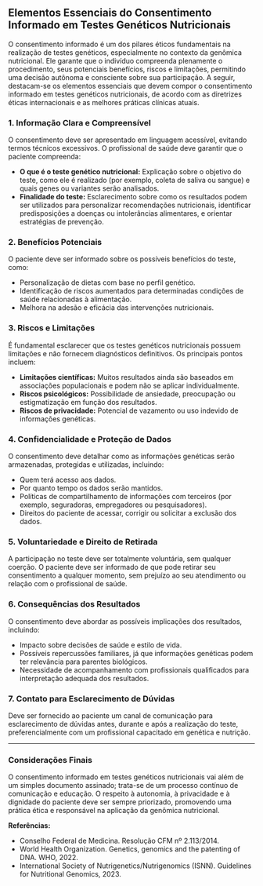 
## Elementos Essenciais do Consentimento Informado em Testes Genéticos Nutricionais

O consentimento informado é um dos pilares éticos fundamentais na realização de testes genéticos, especialmente no contexto da genômica nutricional. Ele garante que o indivíduo compreenda plenamente o procedimento, seus potenciais benefícios, riscos e limitações, permitindo uma decisão autônoma e consciente sobre sua participação. A seguir, destacam-se os elementos essenciais que devem compor o consentimento informado em testes genéticos nutricionais, de acordo com as diretrizes éticas internacionais e as melhores práticas clínicas atuais.

### 1. **Informação Clara e Compreensível**

O consentimento deve ser apresentado em linguagem acessível, evitando termos técnicos excessivos. O profissional de saúde deve garantir que o paciente compreenda:

- **O que é o teste genético nutricional:** Explicação sobre o objetivo do teste, como ele é realizado (por exemplo, coleta de saliva ou sangue) e quais genes ou variantes serão analisados.
- **Finalidade do teste:** Esclarecimento sobre como os resultados podem ser utilizados para personalizar recomendações nutricionais, identificar predisposições a doenças ou intolerâncias alimentares, e orientar estratégias de prevenção.

### 2. **Benefícios Potenciais**

O paciente deve ser informado sobre os possíveis benefícios do teste, como:

- Personalização de dietas com base no perfil genético.
- Identificação de riscos aumentados para determinadas condições de saúde relacionadas à alimentação.
- Melhora na adesão e eficácia das intervenções nutricionais.

### 3. **Riscos e Limitações**

É fundamental esclarecer que os testes genéticos nutricionais possuem limitações e não fornecem diagnósticos definitivos. Os principais pontos incluem:

- **Limitações científicas:** Muitos resultados ainda são baseados em associações populacionais e podem não se aplicar individualmente.
- **Riscos psicológicos:** Possibilidade de ansiedade, preocupação ou estigmatização em função dos resultados.
- **Riscos de privacidade:** Potencial de vazamento ou uso indevido de informações genéticas.

### 4. **Confidencialidade e Proteção de Dados**

O consentimento deve detalhar como as informações genéticas serão armazenadas, protegidas e utilizadas, incluindo:

- Quem terá acesso aos dados.
- Por quanto tempo os dados serão mantidos.
- Políticas de compartilhamento de informações com terceiros (por exemplo, seguradoras, empregadores ou pesquisadores).
- Direitos do paciente de acessar, corrigir ou solicitar a exclusão dos dados.

### 5. **Voluntariedade e Direito de Retirada**

A participação no teste deve ser totalmente voluntária, sem qualquer coerção. O paciente deve ser informado de que pode retirar seu consentimento a qualquer momento, sem prejuízo ao seu atendimento ou relação com o profissional de saúde.

### 6. **Consequências dos Resultados**

O consentimento deve abordar as possíveis implicações dos resultados, incluindo:

- Impacto sobre decisões de saúde e estilo de vida.
- Possíveis repercussões familiares, já que informações genéticas podem ter relevância para parentes biológicos.
- Necessidade de acompanhamento com profissionais qualificados para interpretação adequada dos resultados.

### 7. **Contato para Esclarecimento de Dúvidas**

Deve ser fornecido ao paciente um canal de comunicação para esclarecimento de dúvidas antes, durante e após a realização do teste, preferencialmente com um profissional capacitado em genética e nutrição.

---

### **Considerações Finais**

O consentimento informado em testes genéticos nutricionais vai além de um simples documento assinado; trata-se de um processo contínuo de comunicação e educação. O respeito à autonomia, à privacidade e à dignidade do paciente deve ser sempre priorizado, promovendo uma prática ética e responsável na aplicação da genômica nutricional.

**Referências:**

- Conselho Federal de Medicina. Resolução CFM nº 2.113/2014.
- World Health Organization. Genetics, genomics and the patenting of DNA. WHO, 2022.
- International Society of Nutrigenetics/Nutrigenomics (ISNN). Guidelines for Nutritional Genomics, 2023.
```
